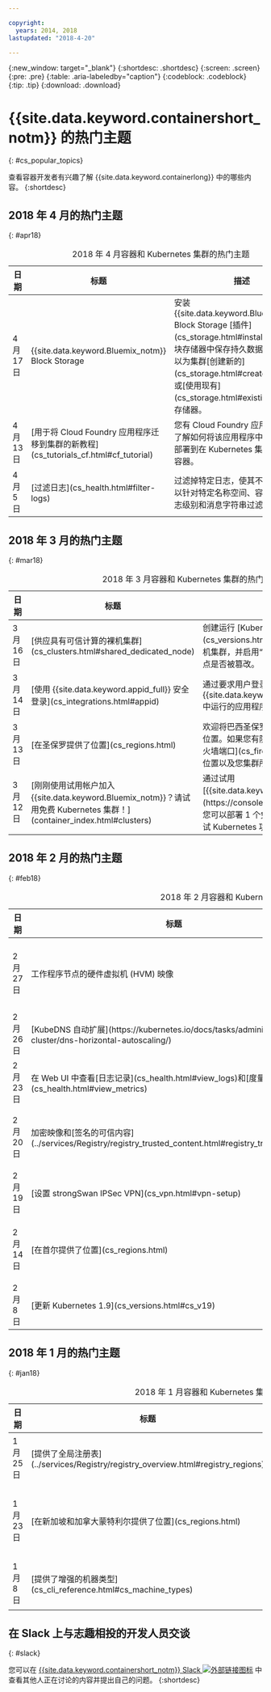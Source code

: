 ```yaml
---

copyright:
  years: 2014, 2018
lastupdated: "2018-4-20"

---
```


{:new_window: target="_blank"}
{:shortdesc: .shortdesc}
{:screen: .screen}
{:pre: .pre}
{:table: .aria-labeledby="caption"}
{:codeblock: .codeblock}
{:tip: .tip}
{:download: .download}


# {{site.data.keyword.containershort_notm}} 的热门主题
{: #cs_popular_topics}

查看容器开发者有兴趣了解 {{site.data.keyword.containerlong}} 中的哪些内容。
{:shortdesc}

## 2018 年 4 月的热门主题
{: #apr18}

<table summary="此表显示热门主题。各行都应从左到右阅读，其中第一列是日期，第二列是功能标题，第三列是描述。">
<caption>2018 年 4 月容器和 Kubernetes 集群的热门主题</caption>
<thead>
<th>日期</th>
<th>标题</th>
<th>描述</th>
</thead>
<tbody>
<tr>
<td>4 月 17 日</td>
<td>{{site.data.keyword.Bluemix_notm}} Block Storage</td>
<td>安装 {{site.data.keyword.Bluemix_notm}} Block Storage [插件](cs_storage.html#install_block)以在块存储器中保存持久数据。然后，可以为集群[创建新的](cs_storage.html#create)块存储器或[使用现有](cs_storage.html#existing_block)块存储器。</td>
</tr>
<tr>
<td>4 月 13 日</td>
<td>[用于将 Cloud Foundry 应用程序迁移到集群的新教程](cs_tutorials_cf.html#cf_tutorial)</td>
<td>您有 Cloud Foundry 应用程序吗？请了解如何将该应用程序中的相同代码部署到在 Kubernetes 集群中运行的容器。</td>
</tr>
<tr>
<td>4 月 5 日</td>
<td>[过滤日志](cs_health.html#filter-logs)</td>
<td>过滤掉特定日志，使其不会转发。可以针对特定名称空间、容器名称、日志级别和消息字符串过滤掉日志。</td>
</tr>
</tbody></table>

## 2018 年 3 月的热门主题
{: #mar18}

<table summary="此表显示热门主题。各行都应从左到右阅读，其中第一列是日期，第二列是功能标题，第三列是描述。">
<caption>2018 年 3 月容器和 Kubernetes 集群的热门主题</caption>
<thead>
<th>日期</th>
<th>标题</th>
<th>描述</th>
</thead>
<tbody>
<tr>
<td> 3 月 16 日</td>
<td>[供应具有可信计算的裸机集群](cs_clusters.html#shared_dedicated_node)</td>
<td>创建运行 [Kubernetes V1.9](cs_versions.html#cs_v19) 或更高版本的裸机集群，并启用“可信计算”来验证工作程序节点是否被篡改。</td>
</tr>
<tr>
<td>3 月 14 日</td>
<td>[使用 {{site.data.keyword.appid_full}} 安全登录](cs_integrations.html#appid)</td>
<td>通过要求用户登录，增强了在 {{site.data.keyword.containershort_notm}} 中运行的应用程序的功能。</td>
</tr>
<tr>
<td>3 月 13 日</td>
<td>[在圣保罗提供了位置](cs_regions.html)</td>
<td>欢迎将巴西圣保罗作为美国南部区域的一个新位置。如果您有防火墙，请确保[打开必需的防火墙端口](cs_firewall.html#firewall)以用于此位置以及您集群所在区域内的其他位置。</td>
</tr>
<tr>
<td>3 月 12 日</td>
<td>[刚刚使用试用帐户加入 {{site.data.keyword.Bluemix_notm}}？请试用免费 Kubernetes 集群！](container_index.html#clusters)</td>
<td>通过试用 [{{site.data.keyword.Bluemix_notm}} 帐户](https://console.bluemix.net/registration/)，您可以部署 1 个免费集群并使用 21 天，以测试 Kubernetes 功能。</td>
</tr>
</tbody></table>

## 2018 年 2 月的热门主题
{: #feb18}

<table summary="此表显示热门主题。各行都应从左到右阅读，其中第一列是日期，第二列是功能标题，第三列是描述。">
<caption>2018 年 2 月容器和 Kubernetes 集群的热门主题</caption>
<thead>
<th>日期</th>
<th>标题</th>
<th>描述</th>
</thead>
<tbody>
<tr>
<td>2 月 27 日</td>
<td>工作程序节点的硬件虚拟机 (HVM) 映像</td>
<td>通过 HVM 映像来提高工作负载的 I/O 性能。使用 `bx cs worker-reload` [命令](cs_cli_reference.html#cs_worker_reload)或 `bx cs worker-update` [命令](cs_cli_reference.html#cs_worker_update)在每个现有工作程序节点上进行激活。</td>
</tr>
<tr>
<td>2 月 26 日</td>
<td>[KubeDNS 自动扩展](https://kubernetes.io/docs/tasks/administer-cluster/dns-horizontal-autoscaling/)</td>
<td>现在，KubeDNS 可随着集群的增长而扩展。可以使用以下命令来调整扩展配额：`kubectl -n kube-system edit cm kube-dns-autoscaler`。</td>
</tr>
<tr>
<td>2 月 23 日</td>
<td>在 Web UI 中查看[日志记录](cs_health.html#view_logs)和[度量值](cs_health.html#view_metrics)</td>
<td>通过改进的 Web UI，轻松查看集群及其组件的日志和度量数据。有关访问权的信息，请参阅“集群详细信息”页面。</td>
</tr>
<tr>
<td>2 月 20 日</td>
<td>加密映像和[签名的可信内容](../services/Registry/registry_trusted_content.html#registry_trustedcontent)</td>
<td>在 {{site.data.keyword.registryshort_notm}} 中，可以对映像进行签名和加密，以确保这些映像在注册表名称空间中存储时的完整性。仅使用可信内容来构建容器。</td>
</tr>
<tr>
<td>2 月 19 日</td>
<td>[设置 strongSwan IPSec VPN](cs_vpn.html#vpn-setup)</td>
<td>快速部署 strongSwan IPSec VPN Helm 图表，无需 Vyatta 就能将 {{site.data.keyword.containershort_notm}} 集群安全地连接到内部部署数据中心。</td>
</tr>
<tr>
<td>2 月 14 日</td>
<td>[在首尔提供了位置](cs_regions.html)</td>
<td>将 Kubernetes 集群部署到亚太地区北部区域的首尔，刚好赶上奥运会。如果您有防火墙，请确保[打开必需的防火墙端口](cs_firewall.html#firewall)以用于此位置以及您集群所在区域内的其他位置。</td>
</tr>
<tr>
<td>2 月 8 日</td>
<td>[更新 Kubernetes 1.9](cs_versions.html#cs_v19)</td>
<td>在更新 Kubernetes 1.9 之前，请查看要对集群进行的更改。</td>
</tr>
</tbody></table>

## 2018 年 1 月的热门主题
{: #jan18}

<table summary="此表显示热门主题。各行都应从左到右阅读，其中第一列是日期，第二列是功能标题，第三列是描述。">
<caption>2018 年 1 月容器和 Kubernetes 集群的热门主题</caption>
<thead>
<th>日期</th>
<th>标题</th>
<th>描述</th>
</thead>
<tbody>
<td>1 月 25 日</td>
<td>[提供了全局注册表](../services/Registry/registry_overview.html#registry_regions)</td>
<td>通过 {{site.data.keyword.registryshort_notm}}，可以使用全局 `registry.bluemix.net` 来拉取 IBM 提供的公共映像。</td>
</tr>
<tr>
<td>1 月 23 日</td>
<td>[在新加坡和加拿大蒙特利尔提供了位置](cs_regions.html)</td>
<td>新加坡和蒙特利尔是 {{site.data.keyword.containershort_notm}} 亚太地区北部和美国东部区域中可用的位置。如果您有防火墙，请确保[打开必需的防火墙端口](cs_firewall.html#firewall)以用于这些位置以及您集群所在区域内的其他位置。</td>
</tr>
<tr>
<td>1 月 8 日</td>
<td>[提供了增强的机器类型](cs_cli_reference.html#cs_machine_types)</td>
<td>系列 2 机器类型包括本地 SSD 存储和磁盘加密。[迁移工作负载](cs_cluster_update.html#machine_type)至这些机器类型，以提高性能和稳定性。</td>
</tr>
</tbody></table>

## 在 Slack 上与志趣相投的开发人员交谈
{: #slack}

您可以在 [{{site.data.keyword.containershort_notm}} Slack ![外部链接图标](../icons/launch-glyph.svg "外部链接图标")](https://ibm-container-service.slack.com) 中查看其他人正在讨论的内容并提出自己的问题。
{:shortdesc}



